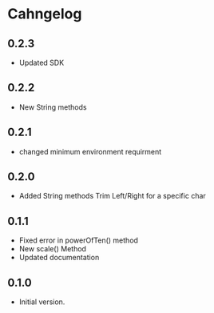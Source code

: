 # Cahngelog

## 0.2.3

- Updated SDK

## 0.2.2

- New String methods

## 0.2.1

- changed minimum environment requirment

## 0.2.0

- Added String methods Trim Left/Right for a specific char

## 0.1.1

- Fixed error in powerOfTen() method
- New scale() Method
- Updated documentation

## 0.1.0

- Initial version.
